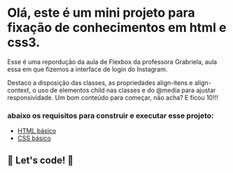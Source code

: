 # Olá, este é um mini projeto para fixação de conhecimentos em html e css3. 

Esse é uma repordução da aula de Flexbox da professora Grabriela, aula essa em que fizemos a interface de login do Instagram. 

Destaco a disposição das classes, as propriedades align-itens e align-context, o uso de elementos child nas classes e do @media para ajustar responsividade. 
Um bom conteúdo para começar, não acha?  E ficou 10!!! 

### abaixo os requisitos para construir e executar esse projeto:

* [HTML básico](https://www.w3schools.com/html/)
* [CSS básico](https://developer.mozilla.org/pt-BR/docs/Web/CSS)

## 🚀 Let's code! 🚀
